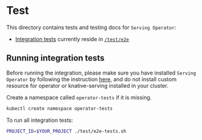 # Test

This directory contains tests and testing docs for `Serving Operator`:

- [Integration tests](#running-integration-tests) currently reside in
  [`/test/e2e`](./e2e)

## Running integration tests

Before running the integration, please make sure you have installed
`Serving Operator` by following the instruction [here](../README.md), and do not
install custom resource for operator or knative-serving installed in your
cluster.

Create a namespace called `operator-tests` if it is missing.

```bash
kubectl create namespace operator-tests
```

To run all integration tests:

```bash
PROJECT_ID=$YOUR_PROJECT ./test/e2e-tests.sh
```
